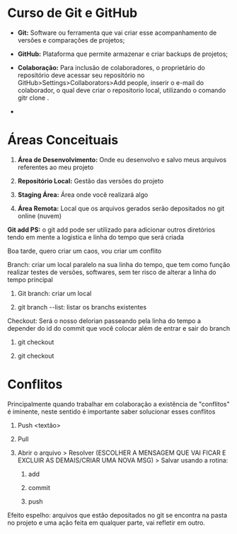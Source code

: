 # Curso de Git e GitHub

- **Git:** Software ou ferramenta que vai criar esse acompanhamento de versões e comparações de projetos;

- **GitHub:** Plataforma que permite armazenar e criar backups de projetos;

- **Colaboração:** Para inclusão de colaboradores, o proprietário do repositório deve acessar seu repositório no GitHub>Settings>Collaborators>Add people, inserir o e-mail do colaborador, o qual deve criar o repositorio local, utilizando o comando gitr clone <ssh>.

- 

# Áreas Conceituais

1. **Área de Desenvolvimento:** Onde eu desenvolvo e salvo meus arquivos referentes ao meu projeto

2. **Repositório Local:** Gestão das versões do projeto

3. **Staging Área:** Área onde você realizará algo

4. **Área Remota:** Local que os arquivos gerados serão depositados no git online (nuvem)

**Git add PS:** o git add pode ser utilizado para adicionar outros diretórios tendo em mente a logistica e linha do tempo que será criada

Boa tarde, quero criar um caos, vou criar um conflito



Branch: criar um local paralelo na sua linha do tempo, que tem como função realizar testes de versões, softwares, sem ter risco de alterar a linha do tempo principal

1. Git branch: criar um local

2. git branch --list: listar os branchs existentes 

Checkout: Será o nosso delorian passeando pela linha do tempo a depender do id do commit que você colocar além de entrar e sair do branch

1.  git checkout <nome>

2.  git checkout <id>

# Conflitos

Principalmente quando trabalhar em colaboração a existência de "conflitos" é iminente, neste sentido é importante saber solucionar esses conflitos

1. Push <textão>

2. Pull <aviso de conflito>

3. Abrir o arquivo > Resolver (ESCOLHER A MENSAGEM QUE VAI FICAR E EXCLUIR AS DEMAIS/CRIAR UMA NOVA MSG) > Salvar usando a rotina:
   
   1. add
   
   2. commit
   
   3. push



Efeito espelho: arquivos que estão depositados no git se encontra na pasta no projeto e uma ação feita em qualquer parte, vai refletir em outro.
